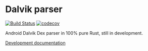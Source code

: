 # Dalvik parser

[![Build Status](https://travis-ci.org/SUPERAndroidAnalyzer/dalvik.svg?branch=develop)](https://travis-ci.org/SUPERAndroidAnalyzer/dalvik)
[![codecov](https://codecov.io/gh/SUPERAndroidAnalyzer/dalvik/branch/develop/graph/badge.svg)](https://codecov.io/gh/SUPERAndroidAnalyzer/dalvik)

Android Dalvik Dex parser in 100% pure Rust, still in development.

[Development documentation](https://superandroidanalyzer.github.io/dalvik)
